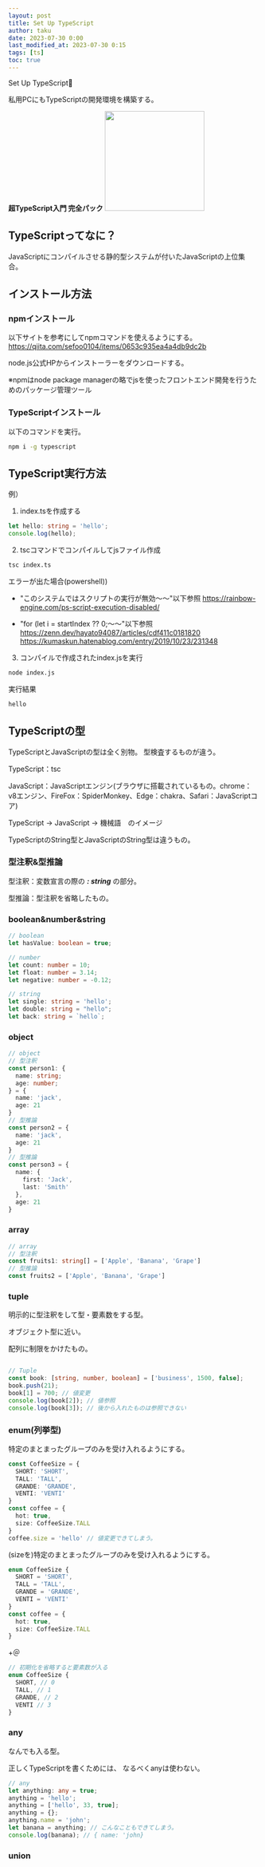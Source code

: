 ```yaml
---
layout: post
title: Set Up TypeScript
author: taku
date: 2023-07-30 0:00
last_modified_at: 2023-07-30 0:15
tags: [ts]
toc: true
---
```


Set Up TypeScript🌙

私用PCにもTypeScriptの開発環境を構築する。

**超TypeScript入門 完全パック**
<img src="https://img-c.udemycdn.com/course/480x270/2785212_a1d0_7.jpg" width="200px">

## TypeScriptってなに？

JavaScriptにコンパイルさせる静的型システムが付いたJavaScriptの上位集合。

## インストール方法

### npmインストール

以下サイトを参考にしてnpmコマンドを使えるようにする。
<https://qiita.com/sefoo0104/items/0653c935ea4a4db9dc2b>

node.js公式HPからインストーラーをダウンロードする。

※npmはnode package managerの略でjsを使ったフロントエンド開発を行うためのパッケージ管理ツール

### TypeScriptインストール

以下のコマンドを実行。

```bash
npm i -g typescript
```

## TypeScript実行方法

例）

1. index.tsを作成する

```ts
let hello: string = 'hello';
console.log(hello);
```

2. tscコマンドでコンパイルしてjsファイル作成

```bash
tsc index.ts
```

エラーが出た場合(powershell))
- "このシステムではスクリプトの実行が無効～～"以下参照
	<https://rainbow-engine.com/ps-script-execution-disabled/>

- "for (let i = startIndex ?? 0;～～"以下参照
	<https://zenn.dev/hayato94087/articles/cdf411c0181820>
	<https://kumaskun.hatenablog.com/entry/2019/10/23/231348>

3. コンパイルで作成されたindex.jsを実行

```bash
node index.js
```

実行結果

```bash
hello
```

## TypeScriptの型

TypeScriptとJavaScriptの型は全く別物。
型検査するものが違う。

TypeScript：tsc

JavaScript：JavaScriptエンジン(ブラウザに搭載されているもの。chrome：v8エンジン、FireFox：SpiderMonkey、Edge：chakra、Safari：JavaScriptコア)


TypeScript → JavaScript → 機械語　のイメージ

TypeScriptのString型とJavaScriptのString型は違うもの。

### 型注釈&型推論

型注釈：変数宣言の際の ***: string*** の部分。

型推論：型注釈を省略したもの。

### boolean&number&string

```ts
// boolean
let hasValue: boolean = true;

// number
let count: number = 10;
let float: number = 3.14;
let negative: number = -0.12;

// string
let single: string = 'hello';
let double: string = "hello";
let back: string = `hello`;
```

### object

```ts
// object
// 型注釈
const person1: {
  name: string;
  age: number;
} = {
  name: 'jack',
  age: 21
}
// 型推論
const person2 = {
  name: 'jack',
  age: 21
}
// 型推論
const person3 = {
  name: {
    first: 'Jack',
    last: 'Smith'
  },
  age: 21
}
```

### array

```ts
// array
// 型注釈
const fruits1: string[] = ['Apple', 'Banana', 'Grape']
// 型推論
const fruits2 = ['Apple', 'Banana', 'Grape']
```

### tuple

明示的に型注釈をして型・要素数をする型。

オブジェクト型に近い。

配列に制限をかけたもの。

```ts

// Tuple
const book: [string, number, boolean] = ['business', 1500, false];
book.push(21);
book[1] = 700; // 値変更
console.log(book[2]); // 値参照
console.log(book[3]); // 後から入れたものは参照できない
```

### enum(列挙型)

特定のまとまったグループのみを受け入れるようにする。

```ts
const CoffeeSize = {
  SHORT: 'SHORT',
  TALL: 'TALL',
  GRANDE: 'GRANDE',
  VENTI: 'VENTI'
}
const coffee = {
  hot: true,
  size: CoffeeSize.TALL
}
coffee.size = 'hello' // 値変更できてしまう。
```

(sizeを)特定のまとまったグループのみを受け入れるようにする。

```ts
enum CoffeeSize {
  SHORT = 'SHORT',
  TALL = 'TALL',
  GRANDE = 'GRANDE',
  VENTI = 'VENTI'
}
const coffee = {
  hot: true,
  size: CoffeeSize.TALL
}
```

+＠

```ts
// 初期化を省略すると要素数が入る
enum CoffeeSize {
  SHORT, // 0
  TALL, // 1
  GRANDE, // 2
  VENTI // 3
}
```

### any

なんでも入る型。

正しくTypeScriptを書くためには、
なるべくanyは使わない。

```ts
// any
let anything: any = true;
anything = 'hello';
anything = ['hello', 33, true];
anything = {};
anything.name = 'john';
let banana = anything; // こんなこともできてしまう。
console.log(banana); // { name: 'john}
```

### union
